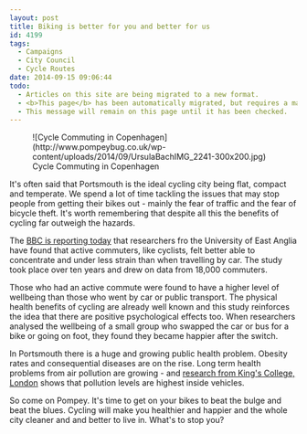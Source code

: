 ```yaml
---
layout: post
title: Biking is better for you and better for us
id: 4199
tags:
  - Campaigns
  - City Council
  - Cycle Routes
date: 2014-09-15 09:06:44
todo:
  - Articles on this site are being migrated to a new format.
  - <b>This page</b> has been automatically migrated, but requires a manual check-&amp;-tune to ensure the format and links all work as expected.
  - This message will remain on this page until it has been checked.
---
```


<figure id="attachment_4200" align="alignright" width="300">![Cycle Commuting in Copenhagen](http://www.pompeybug.co.uk/wp-content/uploads/2014/09/UrsulaBachIMG_2241-300x200.jpg) Cycle Commuting in Copenhagen</figure>

It's often said that Portsmouth is the ideal cycling city being flat, compact and temperate. We spend a lot of time tackling the issues that may stop people from getting their bikes out - mainly the fear of traffic and the fear of bicycle theft. It's worth remembering that despite all this the benefits of cycling far outweigh the hazards.

The [BBC is reporting today](http://www.bbc.co.uk/news/health-29175088 "Walking or cycling to work improves wellbeing") that researchers fro the University of East Anglia have found that active commuters, like cyclists, felt better able to concentrate and under less strain than when travelling by car. The study took place over ten years and drew on data from 18,000 commuters.

Those who had an active commute were found to have a higher level of wellbeing than those who went by car or public transport. The physical health benefits of cycling are already well known and this study reinforces the idea that there are positive psychological effects too. When researchers analysed the wellbeing of a small group who swapped the car or bus for a bike or going on foot, they found they became happier after the switch.

In Portsmouth there is a huge and growing public health problem. Obesity rates and consequential diseases are on the rise. Long term health problems from air pollution are growing - and [research from King's College, London](http://road.cc/content/news/129814-testing-mps-reveals-worst-air-pollution-inside-carshttp://road.cc/content/news/129814-testing-mps-reveals-worst-air-pollution-inside-cars "Testing by MPs reveals worst air pollution is inside cars") shows that pollution levels are highest inside vehicles.

So come on Pompey. It's time to get on your bikes to beat the bulge and beat the blues. Cycling will make you healthier and happier and the whole city cleaner and and better to live in. What's to stop you?